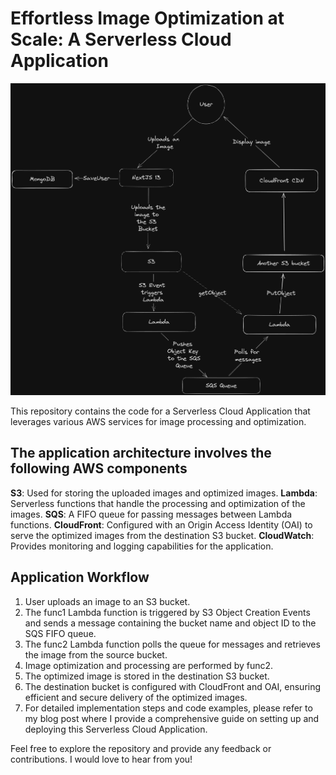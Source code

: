 # Effortless Image Optimization at Scale: A Serverless Cloud Application

![Project Demonstration](./project.png)

This repository contains the code for a Serverless Cloud Application that leverages various AWS services for image processing and optimization.

## The application architecture involves the following AWS components

**S3**: Used for storing the uploaded images and optimized images.
**Lambda**: Serverless functions that handle the processing and optimization of the images.
**SQS**: A FIFO queue for passing messages between Lambda functions.
**CloudFront**: Configured with an Origin Access Identity (OAI) to serve the optimized images from the destination S3 bucket.
**CloudWatch**: Provides monitoring and logging capabilities for the application.

## Application Workflow

1. User uploads an image to an S3 bucket.
2. The func1 Lambda function is triggered by S3 Object Creation Events and sends a message containing the bucket name and object ID to the SQS FIFO queue.
3. The func2 Lambda function polls the queue for messages and retrieves the image from the source bucket.
4. Image optimization and processing are performed by func2.
5. The optimized image is stored in the destination S3 bucket.
6. The destination bucket is configured with CloudFront and OAI, ensuring efficient and secure delivery of the optimized images.
7. For detailed implementation steps and code examples, please refer to my blog post where I provide a comprehensive guide on setting up and deploying this Serverless Cloud Application.

Feel free to explore the repository and provide any feedback or contributions. I would love to hear from you!